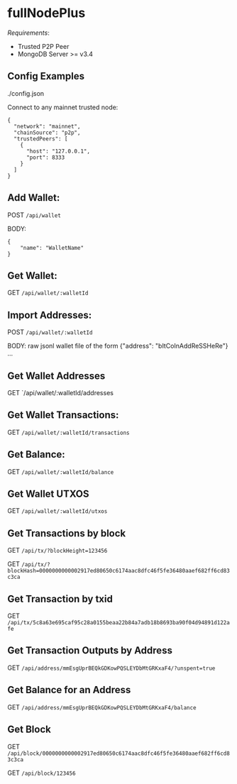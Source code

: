 # fullNodePlus
_Requirements_:
- Trusted P2P Peer
- MongoDB Server >= v3.4
## Config Examples
./config.json

Connect to any mainnet trusted node:
```
{
  "network": "mainnet",
  "chainSource": "p2p",
  "trustedPeers": [
    {
      "host": "127.0.0.1",
      "port": 8333
    }
  ]
}
```

## Add Wallet:

POST `/api/wallet`

BODY:
```
{
	"name": "WalletName"
}
```

## Get Wallet:

GET `/api/wallet/:walletId`

## Import Addresses:

POST `/api/wallet/:walletId`

BODY: raw jsonl wallet file of the form
{"address": "bItCoInAddReSSHeRe"}
...

## Get Wallet Addresses

GET `/api/wallet/:walletId/addresses

## Get Wallet Transactions:

GET `/api/wallet/:walletId/transactions`

## Get Balance:

GET `/api/wallet/:walletId/balance`

## Get Wallet UTXOS

GET `/api/wallet/:walletId/utxos`

## Get Transactions by block

GET `/api/tx/?blockHeight=123456`

GET `/api/tx/?blockHash=0000000000002917ed80650c6174aac8dfc46f5fe36480aaef682ff6cd83c3ca`

## Get Transaction by txid

GET `/api/tx/5c8a63e695caf95c28a0155beaa22b84a7adb18b8693ba90f04d94891d122afe`

## Get Transaction Outputs by Address

GET `/api/address/mmEsgUprBEQkGDKowPQSLEYDbMtGRKxaF4/?unspent=true`

## Get Balance for an Address

GET `/api/address/mmEsgUprBEQkGDKowPQSLEYDbMtGRKxaF4/balance`

## Get Block

GET `/api/block/0000000000002917ed80650c6174aac8dfc46f5fe36480aaef682ff6cd83c3ca`

GET `/api/block/123456`
